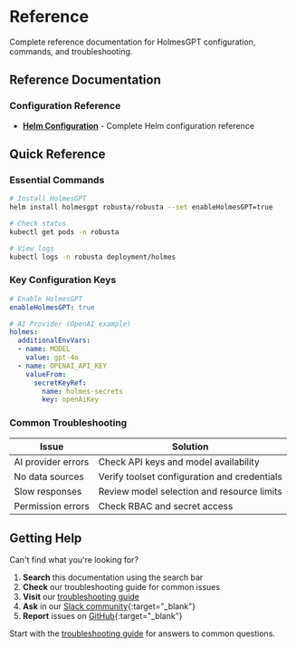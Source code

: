 # Reference

Complete reference documentation for HolmesGPT configuration, commands, and troubleshooting.

## Reference Documentation

### Configuration Reference
- **[Helm Configuration](helm-configuration.md)** - Complete Helm configuration reference

## Quick Reference

### Essential Commands

```bash
# Install HolmesGPT
helm install holmesgpt robusta/robusta --set enableHolmesGPT=true

# Check status
kubectl get pods -n robusta

# View logs
kubectl logs -n robusta deployment/holmes
```

### Key Configuration Keys

```yaml
# Enable HolmesGPT
enableHolmesGPT: true

# AI Provider (OpenAI example)
holmes:
  additionalEnvVars:
  - name: MODEL
    value: gpt-4o
  - name: OPENAI_API_KEY
    valueFrom:
      secretKeyRef:
        name: holmes-secrets
        key: openAiKey
```

### Common Troubleshooting

| Issue | Solution |
|-------|----------|
| AI provider errors | Check API keys and model availability |
| No data sources | Verify toolset configuration and credentials |
| Slow responses | Review model selection and resource limits |
| Permission errors | Check RBAC and secret access |

## Getting Help

Can't find what you're looking for?

1. **Search** this documentation using the search bar
2. **Check** our troubleshooting guide for common issues
3. **Visit** our [troubleshooting guide](troubleshooting.md)
4. **Ask** in our [Slack community](https://robustacommunity.slack.com){:target="_blank"}
5. **Report** issues on [GitHub](https://github.com/robusta-dev/holmesgpt/issues){:target="_blank"}

Start with the [troubleshooting guide](troubleshooting.md) for answers to common questions.
